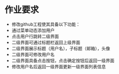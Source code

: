# 作业要求

* 修改github工程使其具备以下功能：
* 通过菜单动态添加用户
* 点击用户行跳转二级界面
* 二级界面可通过标题栏返回上级界面
* 二级界面展示标题（用户名），子标题（邮箱），头像
* 二级界面可修改用户名
* 二级界面具备点击按钮，点击确定按钮后返回一级界面
* 修改用户名后返回一级界面更新一级界面列表信息
